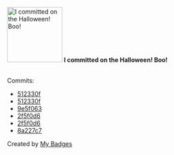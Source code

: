 <img src="https://my-badges.github.io/my-badges/spooky-commit.png" alt="I committed on the Halloween! Boo!" title="I committed on the Halloween! Boo!" width="128">
<strong>I committed on the Halloween! Boo!</strong>
<br><br>

Commits:

- <a href="https://github.com/pfefferle/wordpress-activitypub/commit/512330fa42a400d415cf37d4fedb1681087e9600">512330f</a>
- <a href="https://github.com/Automattic/wordpress-activitypub/commit/512330fa42a400d415cf37d4fedb1681087e9600">512330f</a>
- <a href="https://github.com/pfefferle/wordpress-appearances/commit/9e5f063e43d22bf15eb25afcf60807e1f268efac">9e5f063</a>
- <a href="https://github.com/pfefferle/wordpress-activitypub/commit/2f5f0d698eee068ab46262d7be17158b89d2bdf0">2f5f0d6</a>
- <a href="https://github.com/Automattic/wordpress-activitypub/commit/2f5f0d698eee068ab46262d7be17158b89d2bdf0">2f5f0d6</a>
- <a href="https://github.com/pfefferle/wordpress-activitypub/commit/8a227c7cad62a9ff28afda039829628e5feef465">8a227c7</a>


Created by <a href="https://github.com/my-badges/my-badges">My Badges</a>